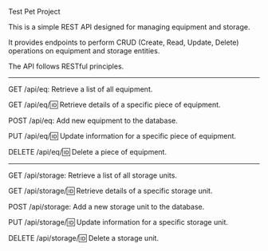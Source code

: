 Test Pet Project

This is a simple REST API designed for managing equipment and storage. 

It provides endpoints to perform CRUD (Create, Read, Update, Delete) operations on equipment and storage entities.

The API follows RESTful principles.

__________________________________________________________________

GET /api/eq: Retrieve a list of all equipment.

GET /api/eq/:id: Retrieve details of a specific piece of equipment.

POST /api/eq: Add new equipment to the database.

PUT /api/eq/:id: Update information for a specific piece of equipment.

DELETE /api/eq/:id: Delete a piece of equipment.

__________________________________________________________________

GET /api/storage: Retrieve a list of all storage units.

GET /api/storage/:id: Retrieve details of a specific storage unit.

POST /api/storage: Add a new storage unit to the database.

PUT /api/storage/:id: Update information for a specific storage unit.

DELETE /api/storage/:id: Delete a storage unit.
